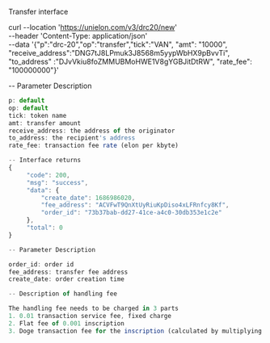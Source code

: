 Transfer interface


curl --location 'https://unielon.com/v3/drc20/new' \
--header 'Content-Type: application/json' \
--data '{"p":"drc-20","op":"transfer","tick":"VAN", "amt": "10000", "receive_address":"DNG7tJ8LPmuk3J8568m5yypWbHX9pBvvTi", "to_address" :"DJvVkiu8foZMMUBMoHWE1V8gYGBJitDtRW", "rate_fee": "100000000"}'

-- Parameter Description

```jsx
p: default
op: default
tick: token name
amt: transfer amount
receive_address: the address of the originator
to_address: the recipient's address
rate_fee: transaction fee rate (elon per kbyte)

-- Interface returns
{
     "code": 200,
     "msg": "success",
     "data": {
         "create_date": 1686986020,
         "fee_address": "ACVFwT9QnXtUyRiuKpDiso4xLFRnfcy8Kf",
         "order_id": "73b37bab-dd27-41ce-a4c0-30db353e1c2e"
     },
     "total": 0
}

-- Parameter Description

order_id: order id
fee_address: transfer fee address
create_date: order creation time

-- Description of handling fee

The handling fee needs to be charged in 3 parts
1. 0.01 transaction service fee, fixed charge
2. Flat fee of 0.001 inscription
3. Doge transaction fee for the inscription (calculated by multiplying the transaction size by rate_fee, the size is usually 350 - 400 bytes)

```
